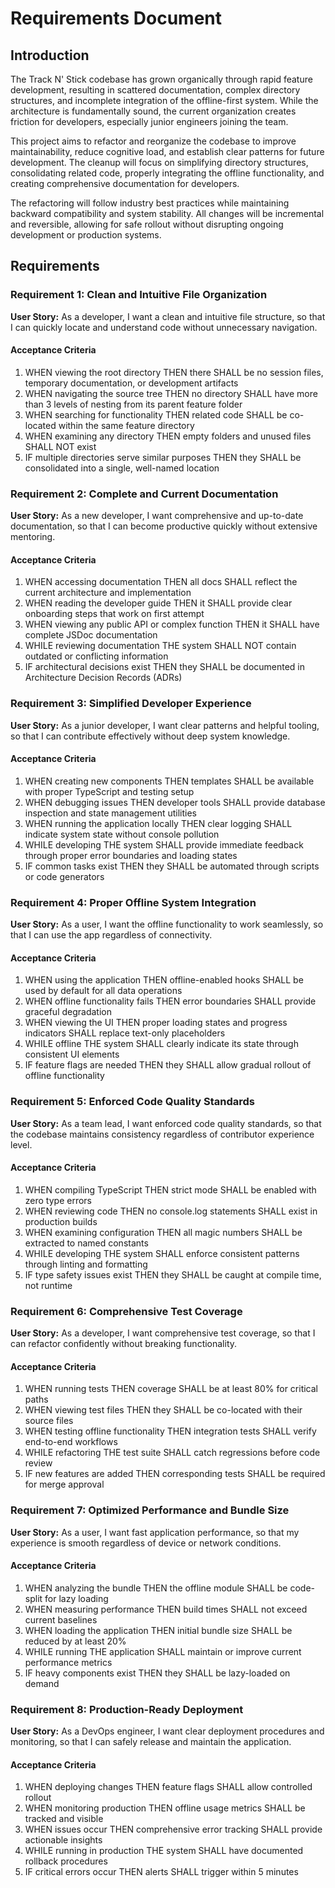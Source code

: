 # Requirements Document

## Introduction

The Track N' Stick codebase has grown organically through rapid feature
development, resulting in scattered documentation, complex directory structures,
and incomplete integration of the offline-first system. While the architecture
is fundamentally sound, the current organization creates friction for
developers, especially junior engineers joining the team.

This project aims to refactor and reorganize the codebase to improve
maintainability, reduce cognitive load, and establish clear patterns for future
development. The cleanup will focus on simplifying directory structures,
consolidating related code, properly integrating the offline functionality, and
creating comprehensive documentation for developers.

The refactoring will follow industry best practices while maintaining backward
compatibility and system stability. All changes will be incremental and
reversible, allowing for safe rollout without disrupting ongoing development or
production systems.

## Requirements

### Requirement 1: Clean and Intuitive File Organization

**User Story:** As a developer, I want a clean and intuitive file structure, so
that I can quickly locate and understand code without unnecessary navigation.

#### Acceptance Criteria

1. WHEN viewing the root directory THEN there SHALL be no session files,
   temporary documentation, or development artifacts
2. WHEN navigating the source tree THEN no directory SHALL have more than 3
   levels of nesting from its parent feature folder
3. WHEN searching for functionality THEN related code SHALL be co-located within
   the same feature directory
4. WHEN examining any directory THEN empty folders and unused files SHALL NOT
   exist
5. IF multiple directories serve similar purposes THEN they SHALL be
   consolidated into a single, well-named location

### Requirement 2: Complete and Current Documentation

**User Story:** As a new developer, I want comprehensive and up-to-date
documentation, so that I can become productive quickly without extensive
mentoring.

#### Acceptance Criteria

1. WHEN accessing documentation THEN all docs SHALL reflect the current
   architecture and implementation
2. WHEN reading the developer guide THEN it SHALL provide clear onboarding steps
   that work on first attempt
3. WHEN viewing any public API or complex function THEN it SHALL have complete
   JSDoc documentation
4. WHILE reviewing documentation THE system SHALL NOT contain outdated or
   conflicting information
5. IF architectural decisions exist THEN they SHALL be documented in
   Architecture Decision Records (ADRs)

### Requirement 3: Simplified Developer Experience

**User Story:** As a junior developer, I want clear patterns and helpful
tooling, so that I can contribute effectively without deep system knowledge.

#### Acceptance Criteria

1. WHEN creating new components THEN templates SHALL be available with proper
   TypeScript and testing setup
2. WHEN debugging issues THEN developer tools SHALL provide database inspection
   and state management utilities
3. WHEN running the application locally THEN clear logging SHALL indicate system
   state without console pollution
4. WHILE developing THE system SHALL provide immediate feedback through proper
   error boundaries and loading states
5. IF common tasks exist THEN they SHALL be automated through scripts or code
   generators

### Requirement 4: Proper Offline System Integration

**User Story:** As a user, I want the offline functionality to work seamlessly,
so that I can use the app regardless of connectivity.

#### Acceptance Criteria

1. WHEN using the application THEN offline-enabled hooks SHALL be used by
   default for all data operations
2. WHEN offline functionality fails THEN error boundaries SHALL provide graceful
   degradation
3. WHEN viewing the UI THEN proper loading states and progress indicators SHALL
   replace text-only placeholders
4. WHILE offline THE system SHALL clearly indicate its state through consistent
   UI elements
5. IF feature flags are needed THEN they SHALL allow gradual rollout of offline
   functionality

### Requirement 5: Enforced Code Quality Standards

**User Story:** As a team lead, I want enforced code quality standards, so that
the codebase maintains consistency regardless of contributor experience level.

#### Acceptance Criteria

1. WHEN compiling TypeScript THEN strict mode SHALL be enabled with zero type
   errors
2. WHEN reviewing code THEN no console.log statements SHALL exist in production
   builds
3. WHEN examining configuration THEN all magic numbers SHALL be extracted to
   named constants
4. WHILE developing THE system SHALL enforce consistent patterns through linting
   and formatting
5. IF type safety issues exist THEN they SHALL be caught at compile time, not
   runtime

### Requirement 6: Comprehensive Test Coverage

**User Story:** As a developer, I want comprehensive test coverage, so that I
can refactor confidently without breaking functionality.

#### Acceptance Criteria

1. WHEN running tests THEN coverage SHALL be at least 80% for critical paths
2. WHEN viewing test files THEN they SHALL be co-located with their source files
3. WHEN testing offline functionality THEN integration tests SHALL verify
   end-to-end workflows
4. WHILE refactoring THE test suite SHALL catch regressions before code review
5. IF new features are added THEN corresponding tests SHALL be required for
   merge approval

### Requirement 7: Optimized Performance and Bundle Size

**User Story:** As a user, I want fast application performance, so that my
experience is smooth regardless of device or network conditions.

#### Acceptance Criteria

1. WHEN analyzing the bundle THEN the offline module SHALL be code-split for
   lazy loading
2. WHEN measuring performance THEN build times SHALL not exceed current
   baselines
3. WHEN loading the application THEN initial bundle size SHALL be reduced by at
   least 20%
4. WHILE running THE application SHALL maintain or improve current performance
   metrics
5. IF heavy components exist THEN they SHALL be lazy-loaded on demand

### Requirement 8: Production-Ready Deployment

**User Story:** As a DevOps engineer, I want clear deployment procedures and
monitoring, so that I can safely release and maintain the application.

#### Acceptance Criteria

1. WHEN deploying changes THEN feature flags SHALL allow controlled rollout
2. WHEN monitoring production THEN offline usage metrics SHALL be tracked and
   visible
3. WHEN issues occur THEN comprehensive error tracking SHALL provide actionable
   insights
4. WHILE running in production THE system SHALL have documented rollback
   procedures
5. IF critical errors occur THEN alerts SHALL trigger within 5 minutes
